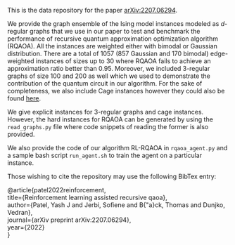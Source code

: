 This is the data repository for the paper [arXiv:2207.06294](https://arxiv.org/abs/2207.06294).

We provide the graph ensemble of the Ising model instances modeled as $d$-regular graphs that we use in our paper to test and benchmark the performance of recursive quantum approximation optimization algorithm (RQAOA). All the instances are weighted either with bimodal or Gaussian distribution. There are a total of 1057 (857 Gaussian and 170 bimodal) edge-weighted instances of sizes up to 30 where RQAOA fails to achieve an approximation ratio better than $0.95$. Moreover, we included $3$-regular graphs of size $100$ and $200$ as well which we used to demonstrate the contribution of the quantum circuit in our algorithm. For the sake of completeness, we also include Cage instances however they could also be found [here](https://www.win.tue.nl/~aeb/graphs/cages/cages.html). 

We give explicit instances for $3$-regular graphs and cage instances. However, the hard instances for RQAOA can be generated by using the ``read_graphs.py`` file where code snippets of reading the former is also provided.

We also provide the code of our algorithm RL-RQAOA in ``rqaoa_agent.py`` and a sample bash script ``run_agent.sh`` to train the agent on a particular instance.

Those wishing to cite the repository may use the following BibTex entry:

@article{patel2022reinforcement, \
  title={Reinforcement learning assisted recursive qaoa}, \
  author={Patel, Yash J and Jerbi, Sofiene and B{\"a}ck, Thomas and Dunjko, Vedran}, \
  journal={arXiv preprint arXiv:2207.06294}, \
  year={2022} \
}
